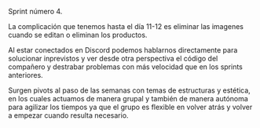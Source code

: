 Sprint número 4. 

La complicación que tenemos hasta el día 11-12 es eliminar las imagenes cuando se editan o eliminan los productos. 

Al estar conectados en Discord podemos hablarnos directamente para solucionar inprevistos y ver desde otra perspectiva el código del compañero y destrabar problemas con más velocidad que en los sprints anteriores.

Surgen pivots al paso de las semanas con temas de estructuras y estética, en los cuales actuamos de manera grupal y también de manera autónoma para agilizar los tiempos ya que el grupo es flexible en volver atrás y volver a empezar cuando resulta necesario.

